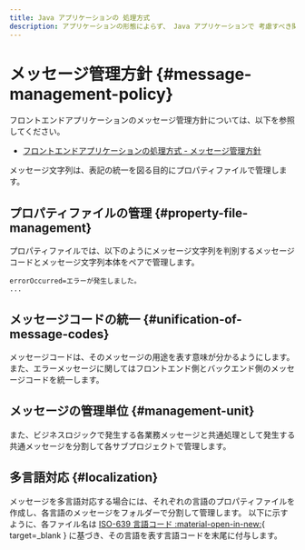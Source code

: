 ```yaml
---
title: Java アプリケーションの 処理方式
description: アプリケーションの形態によらず、 Java アプリケーションで 考慮すべき関心事について、実装方針を説明します。
---
```


# メッセージ管理方針 {#message-management-policy}

フロントエンドアプリケーションのメッセージ管理方針については、以下を参照してください。

- [フロントエンドアプリケーションの処理方式 - メッセージ管理方針](../../client-side-rendering/global-function/message-management-policy.md)

メッセージ文字列は、表記の統一を図る目的にプロパティファイルで管理します。

## プロパティファイルの管理 {#property-file-management}

プロパティファイルでは、以下のようにメッセージ文字列を判別するメッセージコードとメッセージ文字列本体をペアで管理します。

```properties
errorOccurred=エラーが発生しました。
...
```

## メッセージコードの統一 {#unification-of-message-codes}

メッセージコードは、そのメッセージの用途を表す意味が分かるようにします。
また、エラーメッセージに関してはフロントエンド側とバックエンド側のメッセージコードを統一します。

## メッセージの管理単位 {#management-unit}

また、ビジネスロジックで発生する各業務メッセージと共通処理として発生する共通メッセージを分割して各サブプロジェクトで管理します。

## 多言語対応 {#localization}

メッセージを多言語対応する場合には、それぞれの言語のプロパティファイルを作成し、各言語のメッセージをフォルダーで分割して管理します。
以下に示すように、各ファイル名は [ISO-639 言語コード :material-open-in-new:](https://www.iso.org/iso-639-language-code){ target=_blank } に基づき、その言語を表す言語コードを末尾に付与します。
